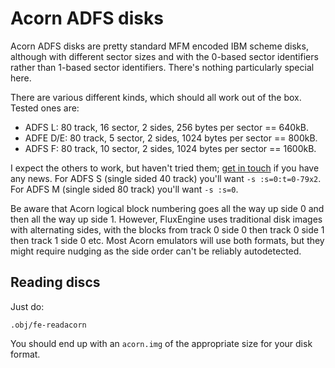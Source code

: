 Acorn ADFS disks
================

Acorn ADFS disks are pretty standard MFM encoded IBM scheme disks, although
with different sector sizes and with the 0-based sector identifiers rather
than 1-based sector identifiers. There's nothing particularly special here.

There are various different kinds, which should all work out of the box.
Tested ones are:

  - ADFS L: 80 track, 16 sector, 2 sides, 256 bytes per sector == 640kB.
  - ADFE D/E: 80 track, 5 sector, 2 sides, 1024 bytes per sector == 800kB.
  - ADFS F: 80 track, 10 sector, 2 sides, 1024 bytes per sector == 1600kB.

I expect the others to work, but haven't tried them; [get in
touch](https://github.com/davidgiven/fluxengine/issues/new) if you have any
news. For ADFS S (single sided 40 track) you'll want `-s :s=0:t=0-79x2`. For
ADFS M (single sided 80 track) you'll want `-s :s=0`.

Be aware that Acorn logical block numbering goes all the way up side 0 and
then all the way up side 1. However, FluxEngine uses traditional disk images
with alternating sides, with the blocks from track 0 side 0 then track 0 side
1 then track 1 side 0 etc. Most Acorn emulators will use both formats, but
they might require nudging as the side order can't be reliably autodetected.

Reading discs
-------------

Just do:

```
.obj/fe-readacorn
```

You should end up with an `acorn.img` of the appropriate size for your disk
format.
